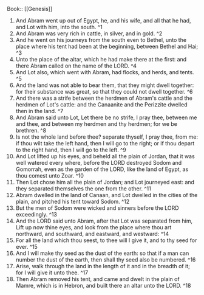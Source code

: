  Book:: [[Genesis]]
 1. And Abram went up out of Egypt, he, and his wife, and all that he had, and Lot with him, into the south. ^1
 2. And Abram was very rich in cattle, in silver, and in gold. ^2
 3. And he went on his journeys from the south even to Bethel, unto the place where his tent had been at the beginning, between Bethel and Hai; ^3
 4. Unto the place of the altar, which he had make there at the first: and there Abram called on the name of the LORD. ^4
 5. And Lot also, which went with Abram, had flocks, and herds, and tents. ^5
 6. And the land was not able to bear them, that they might dwell together: for their substance was great, so that they could not dwell together. ^6
 7. And there was a strife between the herdmen of Abram's cattle and the herdmen of Lot's cattle: and the Canaanite and the Perizzite dwelled then in the land. ^7
 8. And Abram said unto Lot, Let there be no strife, I pray thee, between me and thee, and between my herdmen and thy herdmen; for we be brethren. ^8
 9. Is not the whole land before thee? separate thyself, I pray thee, from me: if thou wilt take the left hand, then I will go to the right; or if thou depart to the right hand, then I will go to the left. ^9
 10. And Lot lifted up his eyes, and beheld all the plain of Jordan, that it was well watered every where, before the LORD destroyed Sodom and Gomorrah, even as the garden of the LORD, like the land of Egypt, as thou comest unto Zoar. ^10
 11. Then Lot chose him all the plain of Jordan; and Lot journeyed east: and they separated themselves the one from the other. ^11
 12. Abram dwelled in the land of Canaan, and Lot dwelled in the cities of the plain, and pitched his tent toward Sodom. ^12
 13. But the men of Sodom were wicked and sinners before the LORD exceedingly. ^13
 14. And the LORD said unto Abram, after that Lot was separated from him, Lift up now thine eyes, and look from the place where thou art northward, and southward, and eastward, and westward: ^14
 15. For all the land which thou seest, to thee will I give it, and to thy seed for ever. ^15
 16. And I will make thy seed as the dust of the earth: so that if a man can number the dust of the earth, then shall thy seed also be numbered. ^16
 17. Arise, walk through the land in the length of it and in the breadth of it; for I will give it unto thee. ^17
 18. Then Abram removed his tent, and came and dwelt in the plain of Mamre, which is in Hebron, and built there an altar unto the LORD. ^18
